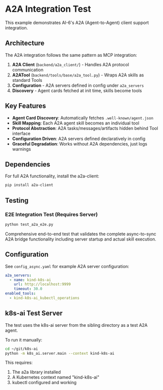 # A2A Integration Test

This example demonstrates AI-6's A2A (Agent-to-Agent) client support integration.

## Architecture

The A2A integration follows the same pattern as MCP integration:

1. **A2A Client** (`backend/a2a_client/`) - Handles A2A protocol communication
2. **A2ATool** (`backend/tools/base/a2a_tool.py`) - Wraps A2A skills as standard Tools  
3. **Configuration** - A2A servers defined in config under `a2a_servers`
4. **Discovery** - Agent cards fetched at init time, skills become tools

## Key Features

- **Agent Card Discovery**: Automatically fetches `.well-known/agent.json`
- **Skill Mapping**: Each A2A agent skill becomes an individual tool
- **Protocol Abstraction**: A2A tasks/messages/artifacts hidden behind Tool interface
- **Configuration Driven**: A2A servers defined declaratively in config
- **Graceful Degradation**: Works without A2A dependencies, just logs warnings

## Dependencies

For full A2A functionality, install the a2a-client:

```bash
pip install a2a-client
```

## Testing

### E2E Integration Test (Requires Server)
```bash
python test_a2a_e2e.py
```

Comprehensive end-to-end test that validates the complete async-to-sync A2A bridge functionality including server startup and actual skill execution.

## Configuration

See `config_async.yaml` for example A2A server configuration:

```yaml
a2a_servers:
  - name: kind-k8s-ai
    url: http://localhost:9999
    timeout: 30.0
enabled_tools:
  - kind-k8s-ai_kubectl_operations
```

## k8s-ai Test Server

The test uses the k8s-ai server from the sibling directory as a test A2A agent.

To run it manually:
```bash
cd ~/git/k8s-ai
python -m k8s_ai.server.main --context kind-k8s-ai
```

This requires:
1. The a2a library installed
2. A Kubernetes context named "kind-k8s-ai" 
3. kubectl configured and working
